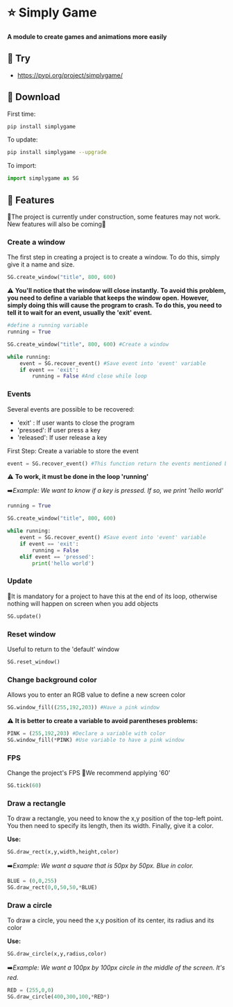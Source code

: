 # ⭐ Simply Game

**A module to create games and animations more easily**

## 🚀 Try
- https://pypi.org/project/simplygame/


##  🛬 Download
First time:
```bash
pip install simplygame
```

To update:
```bash
pip install simplygame --upgrade
```

To import:
```python
import simplygame as SG
```

## 🤖 Features
🚨The project is currently under construction, some features may not work. New features will also be coming🚨

### Create a window
The first step in creating a project is to create a window. To do this, simply give it a name and size.
```python
SG.create_window("title", 800, 600)
```
⚠️ **You'll notice that the window will close instantly.**
**To avoid this problem, you need to define a variable that keeps the window open.**
**However, simply doing this will cause the program to crash. To do this, you need to tell it to wait for an event, usually the 'exit' event.**

```python
#define a running variable
running = True

SG.create_window("title", 800, 600) #Create a window

while running:
    event = SG.recover_event() #Save event into 'event' variable
    if event == 'exit':
        running = False #And close while loop
```

### Events
Several events are possible to be recovered:
- 'exit' : If user wants to close the program
- 'pressed': If user press a key
- 'released': If user release a key

First Step: Create a variable to store the event
```python
event = SG.recover_event() #This function return the events mentioned before
```
⚠️ **To work, it must be done in the loop 'running'**

➡️*Example: We want to know if a key is pressed. If so, we print 'hello world'*
```python
running = True

SG.create_window("title", 800, 600) 

while running:
    event = SG.recover_event() #Save event into 'event' variable
    if event == 'exit':
        running = False
    elif event == 'pressed':
        print('hello world')
```

### Update
🚨It is mandatory for a project to have this at the end of its loop, otherwise nothing will happen on screen when you add objects
```python
SG.update()
```

### Reset window
Useful to return to the 'default' window
```python
SG.reset_window()
```

### Change background color
Allows you to enter an RGB value to define a new screen color

```python
SG.window_fill((255,192,203)) #Have a pink window
```
⚠️ **It is better to create a variable to avoid parentheses problems:**
```python
PINK = (255,192,203) #Declare a variable with color
SG.window_fill(*PINK) #Use variable to have a pink window
```

### FPS
Change the project's FPS
🚨We recommend applying '60'

```python
SG.tick(60)
```

### Draw a rectangle
To draw a rectangle, you need to know the x,y position of the top-left point.
You then need to specify its length, then its width. Finally, give it a color.

**Use:**
```python
SG.draw_rect(x,y,width,height,color)
```

➡️*Example: We want a square that is 50px by 50px. Blue in color.*
```python
BLUE = (0,0,255)
SG.draw_rect(0,0,50,50,*BLUE)
```

### Draw a circle
To draw a circle, you need the x,y position of its center, its radius and its color

**Use:**
```python
SG.draw_circle(x,y,radius,color)
```

➡️*Example: We want a 100px by 100px circle in the middle of the screen. It's red.*
```python
RED = (255,0,0)
SG.draw_circle(400,300,100,*RED*)
```